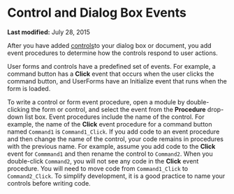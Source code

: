 
# Control and Dialog Box Events

 **Last modified:** July 28, 2015

After you have added  [controls](a85149e1-459e-f83b-3171-467a7e29ca28.md)to your dialog box or document, you add event procedures to determine how the controls respond to user actions.

User forms and controls have a predefined set of events. For example, a command button has a  **Click** event that occurs when the user clicks the command button, and UserForms have an Initialize event that runs when the form is loaded.

To write a control or form event procedure, open a module by double-clicking the form or control, and select the event from the  **Procedure** drop-down list box.
Event procedures include the name of the control. For example, the name of the  **Click** event procedure for a command button named `Command1` is `Command1_Click`.
If you add code to an event procedure and then change the name of the control, your code remains in procedures with the previous name.
For example, assume you add code to the  **Click** event for `Commmand1` and then rename the control to `Command2`. When you double-click  `Command2`, you will not see any code in the  **Click** event procedure. You will need to move code from `Command1_Click` to `Command2_Click`.
To simplify development, it is a good practice to name your controls before writing code.
